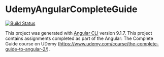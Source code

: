 # UdemyAngularCompleteGuide
[![Build Status](https://travis-ci.com/BekahT/udemy-angular-complete-guide.svg?branch=master)](https://travis-ci.com/BekahT/udemy-angular-complete-guide)

This project was generated with [Angular CLI](https://github.com/angular/angular-cli) version 9.1.7.
This project contains assignments completed as part of the Angular: The Complete Guide course on UDemy (https://www.udemy.com/course/the-complete-guide-to-angular-2/).
